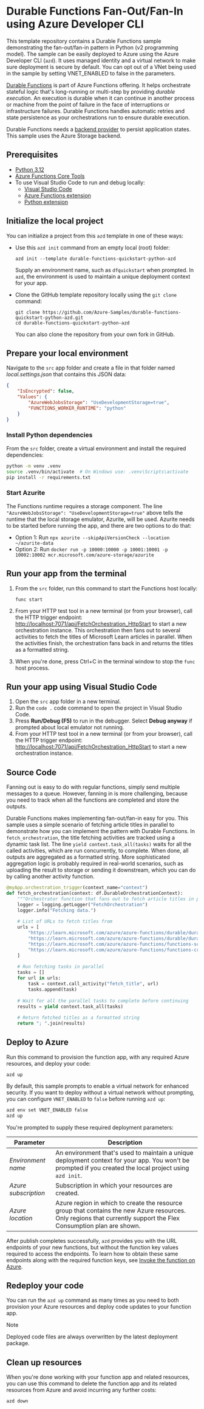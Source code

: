 <!--
---
name: Durable Functions Python Fan-Out/Fan-In using Azure Developer CLI
description: This repository contains a Durable Functions quickstart written in Python demonstrating the fan-out/fan-in pattern. It's deployed to Azure Functions Flex Consumption plan using the Azure Developer CLI (azd). The sample uses managed identity and a virtual network to make sure deployment is secure by default.
page_type: sample
products:
- azure-functions
- azure
- entra-id
urlFragment: starter-durable-fan-out-fan-in-python
languages:
- python
- bicep
- azdeveloper
---
-->

# Durable Functions Fan-Out/Fan-In using Azure Developer CLI

This template repository contains a Durable Functions sample demonstrating the fan-out/fan-in pattern in Python (v2 programming model). The sample can be easily deployed to Azure using the Azure Developer CLI (`azd`). It uses managed identity and a virtual network to make sure deployment is secure by default. You can opt out of a VNet being used in the sample by setting VNET_ENABLED to false in the parameters.

[Durable Functions](https://learn.microsoft.com/azure/azure-functions/durable/durable-functions-overview) is part of Azure Functions offering. It helps orchestrate stateful logic that's long-running or multi-step by providing *durable execution*. An execution is durable when it can continue in another process or machine from the point of failure in the face of interruptions or infrastructure failures. Durable Functions handles automatic retries and state persistence as your orchestrations run to ensure durable execution. 

Durable Functions needs a [backend provider](https://learn.microsoft.com/azure/azure-functions/durable/durable-functions-storage-providers) to persist application states. This sample uses the Azure Storage backend. 

## Prerequisites

+ [Python 3.12](https://www.python.org/downloads/)
+ [Azure Functions Core Tools](https://learn.microsoft.com/azure/azure-functions/functions-run-local?pivots=programming-language-python#install-the-azure-functions-core-tools)
+ To use Visual Studio Code to run and debug locally:
  + [Visual Studio Code](https://code.visualstudio.com/)
  + [Azure Functions extension](https://marketplace.visualstudio.com/items?itemName=ms-azuretools.vscode-azurefunctions)
  + [Python extension](https://marketplace.visualstudio.com/items?itemName=ms-python.python)

## Initialize the local project

You can initialize a project from this `azd` template in one of these ways:

+ Use this `azd init` command from an empty local (root) folder:

    ```shell
    azd init --template durable-functions-quickstart-python-azd
    ```

    Supply an environment name, such as `dfquickstart` when prompted. In `azd`, the environment is used to maintain a unique deployment context for your app.

+ Clone the GitHub template repository locally using the `git clone` command:

    ```shell
    git clone https://github.com/Azure-Samples/durable-functions-quickstart-python-azd.git
    cd durable-functions-quickstart-python-azd
    ```

    You can also clone the repository from your own fork in GitHub.

## Prepare your local environment

Navigate to the `src` app folder and create a file in that folder named _local.settings.json_ that contains this JSON data:

```json
{
    "IsEncrypted": false,
    "Values": {
        "AzureWebJobsStorage": "UseDevelopmentStorage=true",
        "FUNCTIONS_WORKER_RUNTIME": "python"
    }
}
```

### Install Python dependencies

From the `src` folder, create a virtual environment and install the required dependencies:

```bash
python -m venv .venv
source .venv/bin/activate  # On Windows use: .venv\Scripts\activate
pip install -r requirements.txt
```

### Start Azurite
The Functions runtime requires a storage component. The line `"AzureWebJobsStorage": "UseDevelopmentStorage=true"` above tells the runtime that the local storage emulator, Azurite, will be used. Azurite needs to be started before running the app, and there are two options to do that:
* Option 1: Run `npx azurite --skipApiVersionCheck --location ~/azurite-data`
* Option 2: Run `docker run -p 10000:10000 -p 10001:10001 -p 10002:10002 mcr.microsoft.com/azure-storage/azurite`

## Run your app from the terminal

1. From the `src` folder, run this command to start the Functions host locally:

    ```shell
    func start
    ```

1. From your HTTP test tool in a new terminal (or from your browser), call the HTTP trigger endpoint: <http://localhost:7071/api/FetchOrchestration_HttpStart> to start a new orchestration instance. This orchestration then fans out to several activities to fetch the titles of Microsoft Learn articles in parallel. When the activities finish, the orchestration fans back in and returns the titles as a formatted string. 

1. When you're done, press Ctrl+C in the terminal window to stop the `func` host process.

## Run your app using Visual Studio Code

1. Open the `src` app folder in a new terminal.
1. Run the `code .` code command to open the project in Visual Studio Code.
1. Press **Run/Debug (F5)** to run in the debugger. Select **Debug anyway** if prompted about local emulator not running.
1. From your HTTP test tool in a new terminal (or from your browser), call the HTTP trigger endpoint: <http://localhost:7071/api/FetchOrchestration_HttpStart> to start a new orchestration instance.

## Source Code
Fanning out is easy to do with regular functions, simply send multiple messages to a queue. However, fanning in is more challenging, because you need to track when all the functions are completed and store the outputs.

Durable Functions makes implementing fan-out/fan-in easy for you. This sample uses a simple scenario of fetching article titles in parallel to demonstrate how you can implement the pattern with Durable Functions. In `fetch_orchestration`, the title fetching activities are tracked using a dynamic task list. The line `yield context.task_all(tasks)` waits for all the called activities, which are run concurrently, to complete. When done, all outputs are aggregated as a formatted string. More sophisticated aggregation logic is probably required in real-world scenarios, such as uploading the result to storage or sending it downstream, which you can do by calling another activity function.

```python
@myApp.orchestration_trigger(context_name="context")
def fetch_orchestration(context: df.DurableOrchestrationContext):
    """Orchestrator function that fans out to fetch article titles in parallel."""
    logger = logging.getLogger("FetchOrchestration")
    logger.info("Fetching data.")
    
    # List of URLs to fetch titles from
    urls = [
        "https://learn.microsoft.com/azure/azure-functions/durable/durable-functions-overview",
        "https://learn.microsoft.com/azure/azure-functions/durable/durable-task-scheduler/durable-task-scheduler",
        "https://learn.microsoft.com/azure/azure-functions/functions-scenarios",
        "https://learn.microsoft.com/azure/azure-functions/functions-create-ai-enabled-apps",
    ]
    
    # Run fetching tasks in parallel
    tasks = []
    for url in urls:
        task = context.call_activity("fetch_title", url)
        tasks.append(task)
    
    # Wait for all the parallel tasks to complete before continuing
    results = yield context.task_all(tasks)
    
    # Return fetched titles as a formatted string
    return "; ".join(results)
```


## Deploy to Azure

Run this command to provision the function app, with any required Azure resources, and deploy your code:

```shell
azd up
```

By default, this sample prompts to enable a virtual network for enhanced security. If you want to deploy without a virtual network without prompting, you can configure `VNET_ENABLED` to `false` before running `azd up`:

```bash
azd env set VNET_ENABLED false
azd up
```

You're prompted to supply these required deployment parameters:

| Parameter | Description |
| ---- | ---- |
| _Environment name_ | An environment that's used to maintain a unique deployment context for your app. You won't be prompted if you created the local project using `azd init`.|
| _Azure subscription_ | Subscription in which your resources are created.|
| _Azure location_ | Azure region in which to create the resource group that contains the new Azure resources. Only regions that currently support the Flex Consumption plan are shown.|

After publish completes successfully, `azd` provides you with the URL endpoints of your new functions, but without the function key values required to access the endpoints. To learn how to obtain these same endpoints along with the required function keys, see [Invoke the function on Azure](https://learn.microsoft.com/azure/azure-functions/create-first-function-azure-developer-cli?pivots=programming-language-python#invoke-the-function-on-azure).

## Redeploy your code

You can run the `azd up` command as many times as you need to both provision your Azure resources and deploy code updates to your function app.

>[!NOTE]
>Deployed code files are always overwritten by the latest deployment package.

## Clean up resources

When you're done working with your function app and related resources, you can use this command to delete the function app and its related resources from Azure and avoid incurring any further costs:

```shell
azd down
```
